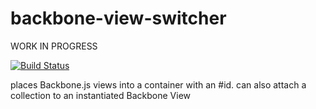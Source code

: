 backbone-view-switcher
======================

WORK IN PROGRESS

[![Build Status](https://travis-ci.org/BenjaminVerble/backbone-view-switcher.svg?branch=master)](https://travis-ci.org/BenjaminVerble/backbone-view-switcher)

places Backbone.js views into a container with an #id. can also attach a collection to an instantiated Backbone View
